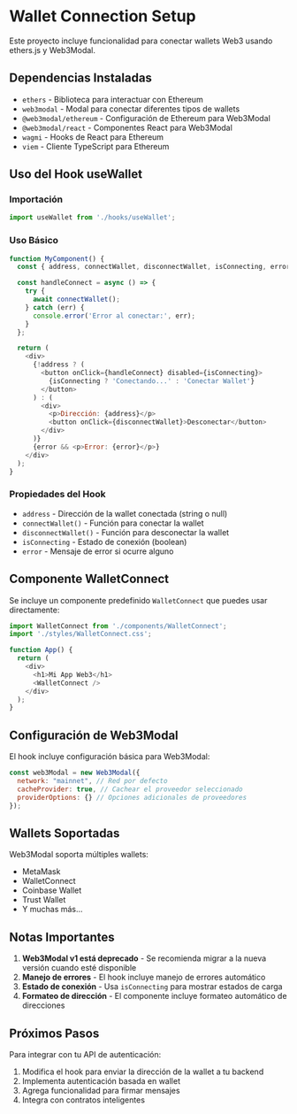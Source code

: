 # Wallet Connection Setup

Este proyecto incluye funcionalidad para conectar wallets Web3 usando ethers.js y Web3Modal.

## Dependencias Instaladas

- `ethers` - Biblioteca para interactuar con Ethereum
- `web3modal` - Modal para conectar diferentes tipos de wallets
- `@web3modal/ethereum` - Configuración de Ethereum para Web3Modal
- `@web3modal/react` - Componentes React para Web3Modal
- `wagmi` - Hooks de React para Ethereum
- `viem` - Cliente TypeScript para Ethereum

## Uso del Hook useWallet

### Importación
```javascript
import useWallet from './hooks/useWallet';
```

### Uso Básico
```javascript
function MyComponent() {
  const { address, connectWallet, disconnectWallet, isConnecting, error } = useWallet();

  const handleConnect = async () => {
    try {
      await connectWallet();
    } catch (err) {
      console.error('Error al conectar:', err);
    }
  };

  return (
    <div>
      {!address ? (
        <button onClick={handleConnect} disabled={isConnecting}>
          {isConnecting ? 'Conectando...' : 'Conectar Wallet'}
        </button>
      ) : (
        <div>
          <p>Dirección: {address}</p>
          <button onClick={disconnectWallet}>Desconectar</button>
        </div>
      )}
      {error && <p>Error: {error}</p>}
    </div>
  );
}
```

### Propiedades del Hook

- `address` - Dirección de la wallet conectada (string o null)
- `connectWallet()` - Función para conectar la wallet
- `disconnectWallet()` - Función para desconectar la wallet
- `isConnecting` - Estado de conexión (boolean)
- `error` - Mensaje de error si ocurre alguno

## Componente WalletConnect

Se incluye un componente predefinido `WalletConnect` que puedes usar directamente:

```javascript
import WalletConnect from './components/WalletConnect';
import './styles/WalletConnect.css';

function App() {
  return (
    <div>
      <h1>Mi App Web3</h1>
      <WalletConnect />
    </div>
  );
}
```

## Configuración de Web3Modal

El hook incluye configuración básica para Web3Modal:

```javascript
const web3Modal = new Web3Modal({
  network: "mainnet", // Red por defecto
  cacheProvider: true, // Cachear el proveedor seleccionado
  providerOptions: {} // Opciones adicionales de proveedores
});
```

## Wallets Soportadas

Web3Modal soporta múltiples wallets:
- MetaMask
- WalletConnect
- Coinbase Wallet
- Trust Wallet
- Y muchas más...

## Notas Importantes

1. **Web3Modal v1 está deprecado** - Se recomienda migrar a la nueva versión cuando esté disponible
2. **Manejo de errores** - El hook incluye manejo de errores automático
3. **Estado de conexión** - Usa `isConnecting` para mostrar estados de carga
4. **Formateo de dirección** - El componente incluye formateo automático de direcciones

## Próximos Pasos

Para integrar con tu API de autenticación:

1. Modifica el hook para enviar la dirección de la wallet a tu backend
2. Implementa autenticación basada en wallet
3. Agrega funcionalidad para firmar mensajes
4. Integra con contratos inteligentes
